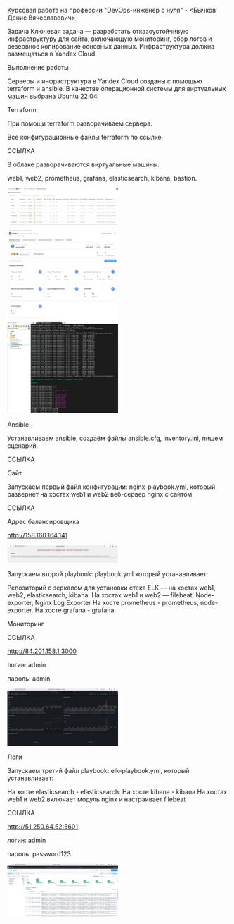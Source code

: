 Курсовая работа на профессии "DevOps-инженер с нуля" - <Бычков Денис Вячеславович>

Задача
Ключевая задача — разработать отказоустойчивую инфраструктуру для сайта, включающую мониторинг, сбор логов и резервное копирование основных данных. Инфраструктура должна размещаться в Yandex Cloud.


Выполнение работы


Серверы и инфраструктура в Yandex Cloud созданы с помощью terraform и ansible. В качестве операционной системы для виртуальных машин выбрана Ubuntu 22.04.

Terraform

При помощи terraform разворачиваем сервера.

Все конфигурационные файлы terraform по ссылке.

ССЫЛКА

В облаке разворачиваются виртуальные машины:

web1, web2, prometheus, grafana, elasticsearch, kibana, bastion.

<img src = "img/1.JPG" width = 50%>
<img src = "img/2.JPG" width = 50%>
<img src = "img/3.JPG" width = 50%>


Ansible

Устанавливаем ansible, создаём файлы ansible.cfg, inventory.ini, пишем сценарий.

ССЫЛКА


Сайт

Запускаем первый файл конфигурации: nginx-playbook.yml, который развернет на хостах web1 и web2 веб-сервер nginx с сайтом.

ССЫЛКА

Адрес балансировщика

http://158.160.164.141

<img src = "img/5.JPG" width = 50%>


Запускаем второй playbook: playbook.yml который устанавливает:

Репозиторий с зеркалом для установки стека ELK — на хостах web1, web2, elasticsearch, kibana.
На хостах web1 и web2 — filebeat, Node-exporter, Nginx Log Exporter
На хосте prometheus - prometheus, node-exporter.
На хосте grafana - grafana.


Мониторинг

ССЫЛКА

http://84.201.158.1:3000

логин: admin

пароль: admin


<img src = "img/6.JPG" width = 50%>


Логи

Запускаем третий файл playbook: elk-playbook.yml, который устанавливает:

На хосте elasticsearch - elasticsearch.
На хосте kibana - kibana
На хостах web1 и web2 включает модуль nginx и настраивает filebeat

ССЫЛКА

http://51.250.64.52:5601

логин: admin

пароль: password123

<img src = "img/7.JPG" width = 50%>